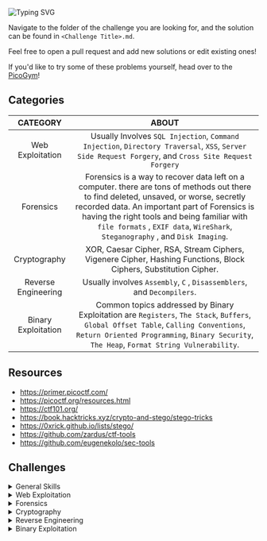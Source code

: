 ![Typing SVG](https://readme-typing-svg.herokuapp.com?font=Fira+Code&size=30&duration=3000&pause=750&color=41F72E&width=435&lines=picoCTF+Writeups)

Navigate to the folder of the challenge you are looking for, and the solution can be found in `<Challenge Title>.md`. 

Feel free to open a pull request and add new solutions or edit existing ones!

If you'd like to try some of these problems yourself, head over to the [PicoGym](https://play.picoctf.org/practice)!

## Categories

|      CATEGORY       |                                                                                                                                                          ABOUT                                                                                                                                                           |
| :-----------------: | :----------------------------------------------------------------------------------------------------------------------------------------------------------------------------------------------------------------------------------------------------------------------------------------------------------------------: |
|  Web Exploitation   |                                                                                   Usually Involves `SQL Injection`, `Command Injection`, `Directory Traversal`, `XSS`, `Server Side Request Forgery`, and `Cross Site Request Forgery`                                                                                   |
|      Forensics      | Forensics is a way to recover data left on a computer. there are tons of methods out there to find deleted, unsaved, or worse, secretly recorded data. An important part of Forensics is having the right tools and being familiar with `file formats` , `EXIF data`, `WireShark`, `Steganography` , and `Disk Imaging`. |
|    Cryptography     |                                                                                                     XOR, Caesar Cipher, RSA, Stream Ciphers, Vigenere Cipher, Hashing Functions, Block Ciphers, Substitution Cipher.                                                                                                     |
| Reverse Engineering |                                                                                                                          Usually involves `Assembly`, `C` , `Disassemblers`, and `Decompilers`.                                                                                                                          |
| Binary Exploitation |                                            Common topics addressed by Binary Exploitation are `Registers`, `The Stack`, `Buffers`, `Global Offset Table`, `Calling Conventions`, `Return Oriented Programming`, `Binary Security`, `The Heap`, `Format String Vulnerability`.                                            |

## Resources
- https://primer.picoctf.com/
- https://picoctf.org/resources.html
- https://ctf101.org/
- https://book.hacktricks.xyz/crypto-and-stego/stego-tricks
- https://0xrick.github.io/lists/stego/
- https://github.com/zardus/ctf-tools
- https://github.com/eugenekolo/sec-tools

## Challenges

<details>
<summary>General Skills</summary>

| Problems                                                                                                           | Website                                                    | Difficulty | Event        | Points |
| ------------------------------------------------------------------------------------------------------------------ | ---------------------------------------------------------- | ---------- | ------------ | ------ |
| [Obedient Cat](./General%20Skills/Obedient%20Cat/Obedient%20Cat.md)                                                | [picoCTF](https://play.picoctf.org/practice/challenge/147) | Easy       | picoCTF 2021 | 5      |
| [Wave a flag](./General%20Skills/Wave%20a%20flag/Wave%20a%20flag.md)                                               | [picoCTF](https://play.picoctf.org/practice/challenge/170) | Easy       | picoCTF 2021 | 10     |
| [Python Wrangling](./General%20Skills/Python%20Wrangling/Python%20Wrangling.md)                                    | [picoCTF](https://play.picoctf.org/practice/challenge/166) | Easy       | picoCTF 2021 | 10     |
| [Nice netcat...](./General%20Skills/Nice%20netcat.../Nice%20netcat....md)                                          | [picoCTF](https://play.picoctf.org/practice/challenge/156) | Easy       | picoCTF 2021 | 15     |
| [Static ain't always noise](./General%20Skills/Static%20ain't%20always%20noise/Static%20ain't%20always%20noise.md) | [picoCTF](https://play.picoctf.org/practice/challenge/163) | Easy       | picoCTF 2021 | 20     |
| [Tab, Tab, Attack](./General%20Skills/Tab,%20Tab,%20Attack/Tab,%20Tab,%20Attack.md)                                | [picoCTF](https://play.picoctf.org/practice/challenge/176) | Easy       | picoCTF 2021 | 20     |
| [Magikarp Ground Mission](./General%20Skills/Magikarp%20Ground%20Mission/Magikarp%20Ground%20Mission.md)           | [picoCTF](https://play.picoctf.org/practice/challenge/189) | Easy       | picoCTF 2021 | 30     |
| [Lets Warm Up](./General%20Skills/Lets%20Warm%20Up/Lets%20Warm%20Up.md)                                            | [picoCTF](https://play.picoctf.org/practice/challenge/22)  | Easy       | picoCTF 2019 | 50     |
| [Warmed Up](./General%20Skills/Warmed%20Up/Warmed%20Up.md)                                                         | [picoCTF](https://play.picoctf.org/practice/challenge/58)  | Easy       | picoCTF 2019 | 50     |
| [2Warm](./General%20Skills/2Warm/2Warm.md)                                                                         | [picoCTF](https://play.picoctf.org/practice/challenge/86)  | Easy       | picoCTF 2019 | 50     |
| [Super SSH](./General%20Skills/Super%20SSH/Super%20SSH.md)                                                         | [picoCTF](https://play.picoctf.org/practice/challenge/424) | Easy       | picoCTF 2024 | 25     |
| [Commitment Issues](./General%20Skills/Commitment%20Issues/Commitment%20Issues.md)                                 | [picoCTF](https://play.picoctf.org/practice/challenge/411) | Easy       | picoCTF 2024 | 50     |
| [Time Machine](./General%20Skills/Time%20Machine/Time%20Machine.md)                                                | [picoCTF](https://play.picoctf.org/practice/challenge/425) | Easy       | picoCTF 2024 | 50     |
| [Binary Search](./General%20Skills/Binary%20Search/Binary%20Search.md)                                             | [picoCTF](https://play.picoctf.org/practice/challenge/442) | Easy       | picoCTF 2024 |        |
|[endianness](./General%20Skills/endianness/endianness.md)|[picoCTF](https://play.picoctf.org/practice/challenge/414)|Easy|picoCTF 2024||
|[Collaborative Development](./General%20Skills/Collaborative%20Development/Collaborative%20Development.md)|[picoCTF](https://play.picoctf.org/practice/challenge/410)|Easy|picoCTF 2024||


</details>

<details>
<summary>Web Exploitation</summary>

| Problems                                                                                                          | Website                                                    | Difficulty | Event        | Points |
| ----------------------------------------------------------------------------------------------------------------- | ---------------------------------------------------------- | ---------- | ------------ | ------ |
| [GET aHEAD](./Web%20Exploitation/GET%20aHEAD/GET%20aHEAD.md)                                                      | [picoCTF](https://play.picoctf.org/practice/challenge/132) | Easy       | picoCTF 2021 | 20     |
| [Cookies](./Web%20Exploitation/Cookies/Cookies.md)                                                                | [picoCTF](https://play.picoctf.org/practice/challenge/173) | Easy       | picoCTF 2021 | 40     |
| [Insp3ct0r](./Web%20Exploitation/Insp3ct0r/Insp3ct0r.md)                                                          | [picoCTF](https://play.picoctf.org/practice/challenge/18)  | Easy       | picoCTF 2019 | 50     |
| [Scavenger Hunt](./Web%20Exploitation/Scavenger%20Hunt/Scavenger%20Hunt.md)                                       | [picoCTF](https://play.picoctf.org/practice/challenge/161) | Easy       | picoCTF 2021 | 50     |
| [Bookmarklet](./Web%20Exploitation/Bookmarklet/Bookmarklet.md)                                                    | [picoCTF](https://play.picoctf.org/practice/challenge/406) | Easy       | picoCTF 2024 | 50     |
| [WebDecode](./Web%20Exploitation/WebDecode/WebDecode.md)                                                          | [picoCTF](https://play.picoctf.org/practice/challenge/427) | Easy       | picoCTF 2024 | 50     |
| [Some Assembly Required 1](./Web%20Exploitation/Some%20Assembly%20Required%201/Some%20Assembly%20Required%201.md) | [picoCTF](https://play.picoctf.org/practice/challenge/152) | Easy       | picoCTF 2021 | 70     |

</details>

<details>
<summary>Forensics</summary>

| Problems                                                                                                                 | Website                                                    | Difficulty | Event        | Points |
| ------------------------------------------------------------------------------------------------------------------------ | ---------------------------------------------------------- | ---------- | ------------ | ------ |
| [Information](./Forensics/Information/Information.md)                                                                    | [picoCTF](https://play.picoctf.org/practice/challenge/186) | Easy       | picoCTF 2021 | 10     |
| [Matryoshka doll](./Forensics/Matryoshka%20doll/Matryoshka%20doll.md)                                                    | [picoCTF](https://play.picoctf.org/practice/challenge/129) | Easy       | picoCTF 2021 | 30     |
| [Glory of the Garden](./Forensics/Glory%20of%20the%20Garden/Glory%20of%20the%20Garden.md)                                | [picoCTF](https://play.picoctf.org/practice/challenge/44)  | Easy       | picoCTF 2019 | 50     |
| [tunn3l v1s10n](./Forensics/tunn3l%20v1s10n/tunn3l%20v1s10n.md)                                                          | [picoCTF](https://play.picoctf.org/practice/challenge/112) | Easy       | picoCTF 2021 | 40     |
| [Wireshark doo dooo do doo...](./Forensics/Wireshark%20doo%20dooo%20do%20doo.../Wireshark%20doo%20dooo%20do%20doo....md) | [picoCTF](https://play.picoctf.org/practice/challenge/115) | Easy       | picoCTF 2021 | 50     |
| [MacroHard WeakEdge](./Forensics/MacroHard%20WeakEdge/MacroHard%20WeakEdge.md)                                           | [picoCTF](https://play.picoctf.org/practice/challenge/130) | Easy       | picoCTF 2021 | 60     |
| [Scan Surprise](./Forensics/Scan%20Surprise/Scan%20Surprise.md)                                                          | [picoCTF](https://play.picoctf.org/practice/challenge/444) | Easy       | picoCTF 2024 | 50     |
| [Verify](./Forensics/Verify/Verify.md)                                                                                   | [picoCTF](https://play.picoctf.org/practice/challenge/450) | Easy       | picoCTF 2024 | 50     |

</details>

<details>
<summary>Cryptography</summary>

| Problems                                                                                         | Website                                                    | Difficulty | Event        | Points |
| ------------------------------------------------------------------------------------------------ | ---------------------------------------------------------- | ---------- | ------------ | ------ |
| [Mod 26](./Cryptography/Mod%2026/Mod%2026.md)                                                    | [picoCTF](https://play.picoctf.org/practice/challenge/144) | Easy       | picoCTF 2021 | 10     |
| [Mind your Ps and Qs](./Cryptography/Mind%20your%20Ps%20and%20Qs/Mind%20your%20Ps%20and%20Qs.md) | [picoCTF](https://play.picoctf.org/practice/challenge/162) | Easy       | picoCTF 2021 | 20     |
| [Easy Peasy](./Cryptography/Easy%20Peasy/Easy%20Peasy.md)                                        | [picoCTF](https://play.picoctf.org/practice/challenge/125) | Easy       | picoCTF 2021 | 40     |
| [The Numbers](./Cryptography/The%20Numbers/The%20Numbers.md)                                     | [picoCTF](https://play.picoctf.org/practice/challenge/68)  | Easy       | picoCTF 2019 | 50     |
| [New Caesar](./Cryptography/New%20Caesar/New%20Caesar.md)                                        | [picoCTF](https://play.picoctf.org/practice/challenge/158) | Easy       | picoCTF 2021 | 60     |
| [interencdec](./Cryptography/interencdec/interencdec.md)                                         | [picoCTF](https://play.picoctf.org/practice/challenge/418) | Easy       | picoCTF 2024 | 50     |
| [Mini RSA](./Cryptography/Mini%20RSA/Mini%20RSA.md)                                              | [picoCTF](https://play.picoctf.org/practice/challenge/188) | Easy       | picoCTF 2021 | 70     |

</details>

<details>
<summary>Reverse Engineering</summary>

| Problems                                                                                  | Website                                                    | Difficulty | Event        | Points |
| ----------------------------------------------------------------------------------------- | ---------------------------------------------------------- | ---------- | ------------ | ------ |
| [Transformation](./Reverse%20Engineering/Transformation/Transformation.md)                | [picoCTF](https://play.picoctf.org/practice/challenge/104) | Easy       | picoCTF 2021 | 20     |
| [keygenme-py](./Reverse%20Engineering/keygenme-py/keygenme-py.md)                         | [picoCTF](https://play.picoctf.org/practice/challenge/121) | Easy       | picoCTF 2021 | 30     |
| [crackme-py](./Reverse%20Engineering/crackme-py/crackme-py.md)                            | [picoCTF](https://play.picoctf.org/practice/challenge/175) | Easy       | picoCTF 2021 | 30     |
| [vault-door-training](./Reverse%20Engineering/vault-door-training/vault-door-training.md) | [picoCTF](https://play.picoctf.org/practice/challenge/7)   | Easy       | picoCTF 2019 | 50     |
| [ARMssembly 0](./Reverse%20Engineering/ARMssembly%200/ARMssembly%200.md)                  | [picoCTF](https://play.picoctf.org/practice/challenge/160) | Easy       | picoCTF 2021 | 40     |
| [Shop](./Reverse%20Engineering/Shop/Shop.md)                                              | [picoCTF](https://play.picoctf.org/practice/challenge/134) | Easy       | picoCTF 2021 | 50     |
| [speeds and feeds](./Reverse%20Engineering/speeds%20and%20feeds/speeds%20and%20feeds.md)  | [picoCTF](https://play.picoctf.org/practice/challenge/116) | Easy       | picoCTF 2021 | 50     |
| [ARMssembly 1](./Reverse%20Engineering/ARMssembly%201/ARMssembly%201.md)                  | [picoCTF](https://play.picoctf.org/practice/challenge/111) | Easy       | picoCTF 2021 | 70     |

</details>

<details>
<summary>Binary Exploitation</summary>

| Problems                                                                              | Website                                                    | Difficulty | Event        | Points |
| ------------------------------------------------------------------------------------- | ---------------------------------------------------------- | ---------- | ------------ | ------ |
| [Stonks](./Binary%20Exploitation/Stonks/Stonks.md)                                    | [picoCTF](https://play.picoctf.org/practice/challenge/105) | Easy       | picoCTF 2021 | 20     |
| [format string 0](./Binary%20Exploitation/format%20string%200/format%20string%200.md) | [picoCTF](https://play.picoctf.org/practice/challenge/433) | Easy       | picoCTF 2024 | 50     |
| [heap 0](./Binary%20Exploitation/heap%200/heap%200.md)                                | [picoCTF](https://play.picoctf.org/practice/challenge/438) | Easy       | picoCTF 2024 | 50     |

</details>
